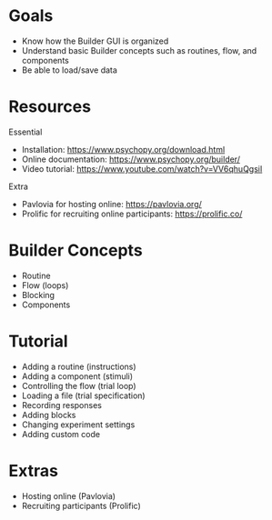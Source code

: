 # Goals
- Know how the Builder GUI is organized
- Understand basic Builder concepts such as routines, flow, and components
- Be able to load/save data

# Resources
Essential
- Installation: https://www.psychopy.org/download.html
- Online documentation: https://www.psychopy.org/builder/
- Video tutorial: https://www.youtube.com/watch?v=VV6qhuQgsiI

Extra
- Pavlovia for hosting online: https://pavlovia.org/
- Prolific for recruiting online participants: https://prolific.co/

# Builder Concepts
- Routine
- Flow (loops)
- Blocking
- Components

# Tutorial
- Adding a routine (instructions)
- Adding a component (stimuli)
- Controlling the flow (trial loop)
- Loading a file (trial specification)
- Recording responses
- Adding blocks
- Changing experiment settings
- Adding custom code

# Extras
- Hosting online (Pavlovia)
- Recruiting participants (Prolific)
